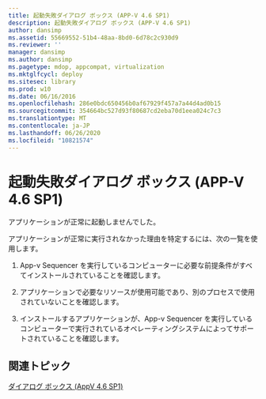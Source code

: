 ```yaml
---
title: 起動失敗ダイアログ ボックス (APP-V 4.6 SP1)
description: 起動失敗ダイアログ ボックス (APP-V 4.6 SP1)
author: dansimp
ms.assetid: 55669552-51b4-48aa-8bd0-6d78c2c930d9
ms.reviewer: ''
manager: dansimp
ms.author: dansimp
ms.pagetype: mdop, appcompat, virtualization
ms.mktglfcycl: deploy
ms.sitesec: library
ms.prod: w10
ms.date: 06/16/2016
ms.openlocfilehash: 286e0bdc650456b0af67929f457a7a44d4ad0b15
ms.sourcegitcommit: 354664bc527d93f80687cd2eba70d1eea024c7c3
ms.translationtype: MT
ms.contentlocale: ja-JP
ms.lasthandoff: 06/26/2020
ms.locfileid: "10821574"
---
```

# 起動失敗ダイアログ ボックス (APP-V 4.6 SP1)


アプリケーションが正常に起動しませんでした。

アプリケーションが正常に実行されなかった理由を特定するには、次の一覧を使用します。

1.  App-v Sequencer を実行しているコンピューターに必要な前提条件がすべてインストールされていることを確認します。

2.  アプリケーションで必要なリソースが使用可能であり、別のプロセスで使用されていないことを確認します。

3.  インストールするアプリケーションが、App-v Sequencer を実行しているコンピューターで実行されているオペレーティングシステムによってサポートされていることを確認します。

## 関連トピック


[ダイアログ ボックス (AppV 4.6 SP1)](dialog-boxes--appv-46-sp1-.md)

 

 





